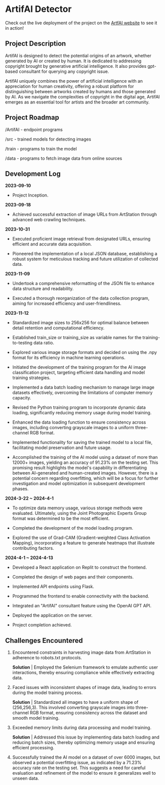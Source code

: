 # ArtifAI Detector

Check out the live deployment of the project on the [ArtfAI website](http://artifai.aj-coder.com) to see it in action!


## Project Description
ArtifAI is designed to detect the potential origins of an artwork, whether generated by AI or created by human. It is dedicated to addressing copyright brought by generative artificial intelligence. It also provides gpt-based consultant for querying any copyright issue.

ArtifAI uniquely combines the power of artificial intelligence with an appreciation for human creativity, offering a robust platform for distinguishing between artworks created by humans and those generated by AI. As we navigate the complexities of copyright in the digital age, ArtifAI emerges as an essential tool for artists and the broader art community.

## Project Roadmap

/ArtifAI - endpoint programs

/src - trained models for detecting images

/train - programs to train the model

/data - programs to fetch image data from online sources

## Development Log

**2023-09-10**
* Project Inception.

**2023-09-18**
* Achieved successful extraction of image URLs from ArtStation through advanced web crawling techniques.

**2023-10-31**
* Executed proficient image retrieval from designated URLs, ensuring efficient and accurate data acquisition.

* Pioneered the implementation of a local JSON database, establishing a robust system for meticulous tracking and future utilization of collected data.

**2023-11-09**
* Undertook a comprehensive reformatting of the JSON file to enhance data structure and readability.

* Executed a thorough reorganization of the data collection program, aiming for increased efficiency and user-friendliness.

**2023-11-12** 

* Standardized image sizes to 256x256 for optimal balance between detail retention and computational efficiency.

* Established train_size or training_size as variable names for the training-to-testing data ratio.

* Explored various image storage formats and decided on using the .npy format for its efficiency in machine learning operations.

* Initiated the development of the training program for the AI image classification project, targeting efficient data handling and model training strategies.

* Implemented a data batch loading mechanism to manage large image datasets effectively, overcoming the limitations of computer memory capacity.

* Revised the Python training program to incorporate dynamic data loading, significantly reducing memory usage during model training.

* Enhanced the data loading function to ensure consistency across images, including converting grayscale images to a uniform three-channel RGB format.

* Implemented functionality for saving the trained model to a local file, facilitating model preservation and future usage.

* Accomplished the training of the AI model using a dataset of more than 12000+ images, yielding an accuracy of 91.23% on the testing set. This promising result highlights the model's capability in differentiating between AI-generated and human-created images. However, there is a potential concern regarding overfitting, which will be a focus for further investigation and model optimization in subsequent development phases.

**2024-3-22 ~ 2024-4-1**

* To optimize data memory usage, various storage methods were evaluated. Ultimately, using the Joint Photographic Experts Group format was determined to be the most efficient.

* Completed the development of the model loading program.

* Explored the use of Grad-CAM (Gradient-weighted Class Activation Mapping), incorporating a feature to generate heatmaps that illustrate contributing factors.

**2024-4-1 ~ 2024-4-13**

* Developed a React application on Replit to construct the frontend.

* Completed the design of web pages and their components.

* Implemented API endpoints using Flask.

* Programmed the frontend to enable connectivity with the backend.

* Integrated an "ArtifAI" consultant feature using the OpenAI GPT API.

* Deployed the application on the server.

* Project completion achieved.


## Challenges Encountered

1. Encountered constraints in harvesting image data from ArtStation in adherence to robots.txt protocols.

    **Solution** | Employed the Selenium framework to emulate authentic user interactions, thereby ensuring compliance while effectively extracting data.

2. Faced issues with inconsistent shapes of image data, leading to errors during the model training process.

    **Solution** | Standardized all images to have a uniform shape of (256,256,3). This involved converting grayscale images into three-channel RGB format, ensuring consistency across the dataset and smooth model training.

3. Exceeded memory limits during data processing and model training.

    **Solution** | Addressed this issue by implementing data batch loading and reducing batch sizes, thereby optimizing memory usage and ensuring efficient processing.

4. Successfully trained the AI model on a dataset of over 6000 images, but observed a potential overfitting issue, as indicated by a 71.23% accuracy rate on the testing set. This suggests a need for careful evaluation and refinement of the model to ensure it generalizes well to unseen data.

